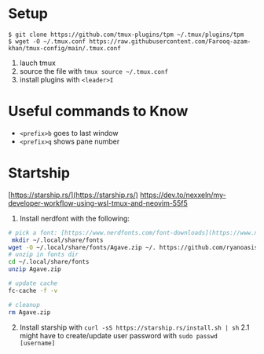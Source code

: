 # Setup 
```
$ git clone https://github.com/tmux-plugins/tpm ~/.tmux/plugins/tpm
$ wget -O ~/.tmux.conf https://raw.githubusercontent.com/Farooq-azam-khan/tmux-config/main/.tmux.conf 
```
1. lauch tmux
2. source the file with `tmux source ~/.tmux.conf`
3. install plugins with `<leader>I`

# Useful commands to Know
* `<prefix>b` goes to last window
* `<prefix>q` shows pane number

# Startship
[https://starship.rs/](https://starship.rs/)
https://dev.to/nexxeln/my-developer-workflow-using-wsl-tmux-and-neovim-55f5
1. Install nerdfont with the following: 
```bash
# pick a font: [https://www.nerdfonts.com/font-downloads](https://www.nerdfonts.com/font-downloads)
 mkdir ~/.local/share/fonts
wget -O ~/.local/share/fonts/Agave.zip ~/. https://github.com/ryanoasis/nerd-fonts/releases/download/v3.2.1/Agave.zip
# unzip in fonts dir 
cd ~/.local/share/fonts
unzip Agave.zip

# update cache 
fc-cache -f -v

# cleanup
rm Agave.zip
```

2. Install starship with `curl -sS https://starship.rs/install.sh | sh`
2.1 might have to create/update user password with `sudo passwd [username]` 
